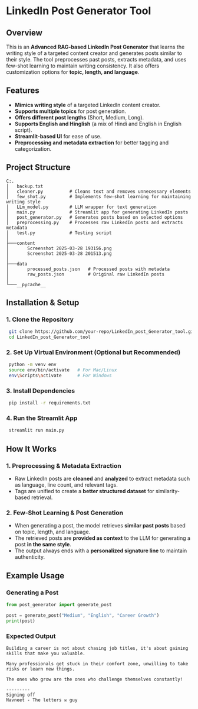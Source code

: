 # LinkedIn Post Generator Tool

## Overview
This is an **Advanced RAG-based LinkedIn Post Generator** that learns the writing style of a targeted content creator and generates posts similar to their style. The tool preprocesses past posts, extracts metadata, and uses few-shot learning to maintain writing consistency. It also offers customization options for **topic, length, and language**.

## Features
- **Mimics writing style** of a targeted LinkedIn content creator.
- **Supports multiple topics** for post generation.
- **Offers different post lengths** (Short, Medium, Long).
- **Supports English and Hinglish** (a mix of Hindi and English in English script).
- **Streamlit-based UI** for ease of use.
- **Preprocessing and metadata extraction** for better tagging and categorization.

## Project Structure
```
C:.
│   backup.txt
│   cleaner.py          # Cleans text and removes unnecessary elements
│   few_shot.py         # Implements few-shot learning for maintaining writing style
│   LLm_model.py        # LLM wrapper for text generation
│   main.py             # Streamlit app for generating LinkedIn posts
│   post_generator.py   # Generates posts based on selected options
│   preprocessing.py    # Processes raw LinkedIn posts and extracts metadata
│   test.py             # Testing script
│
├───content
│       Screenshot 2025-03-28 193156.png
│       Screenshot 2025-03-28 201513.png
│
├───data
│       processed_posts.json   # Processed posts with metadata
│       raw_posts.json         # Original raw LinkedIn posts
│
└───__pycache__
```

## Installation & Setup
### 1. Clone the Repository
```sh
 git clone https://github.com/your-repo/LinkedIn_post_Generator_tool.git
 cd LinkedIn_post_Generator_tool
```

### 2. Set Up Virtual Environment (Optional but Recommended)
```sh
 python -m venv env
 source env/bin/activate   # For Mac/Linux
 env\Scripts\activate      # For Windows
```

### 3. Install Dependencies
```sh
 pip install -r requirements.txt
```

### 4. Run the Streamlit App
```sh
 streamlit run main.py
```

## How It Works
### 1. **Preprocessing & Metadata Extraction**
- Raw LinkedIn posts are **cleaned** and **analyzed** to extract metadata such as language, line count, and relevant tags.
- Tags are unified to create a **better structured dataset** for similarity-based retrieval.

### 2. **Few-Shot Learning & Post Generation**
- When generating a post, the model retrieves **similar past posts** based on topic, length, and language.
- The retrieved posts are **provided as context** to the LLM for generating a post **in the same style**.
- The output always ends with a **personalized signature line** to maintain authenticity.

## Example Usage
### Generating a Post
```python
from post_generator import generate_post

post = generate_post("Medium", "English", "Career Growth")
print(post)
```

### Expected Output
```
Building a career is not about chasing job titles, it's about gaining skills that make you valuable.

Many professionals get stuck in their comfort zone, unwilling to take risks or learn new things.

The ones who grow are the ones who challenge themselves constantly!

---------
Signing off
Navneet - The letters ✉️ guy
```
